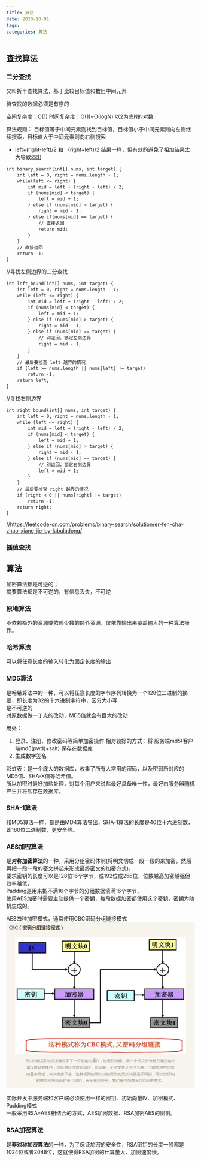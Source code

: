 ```yaml
---
title: 算法
date: 2020-10-01
tags: 
categories: 算法
--- 
```

## 查找算法

### 二分查找
又叫折半查找算法，基于比较目标值和数组中间元素

待查找的数据必须是有序的

空间复杂度：O(1)
时间复杂度：O(1)~O(logN) 以2为底N的对数

算法规则： 目标值等于中间元素则找到目标值，目标值小于中间元素则向左侧继续搜索，目标值大于中间元素则向右侧搜索

* left+(right-left)/2 和 （right+left)/2 结果一样，但有效的避免了相加结果太大导致溢出

```
int binary_search(int[] nums, int target) {
    int left = 0, right = nums.length - 1; 
    while(left <= right) {
        int mid = left + (right - left) / 2;
        if (nums[mid] < target) {
            left = mid + 1;
        } else if (nums[mid] > target) {
            right = mid - 1; 
        } else if(nums[mid] == target) {
            // 直接返回
            return mid;
        }
    }
    // 直接返回
    return -1;
}

```

//寻找左侧边界的二分查找
```
int left_bound(int[] nums, int target) {
    int left = 0, right = nums.length - 1;
    while (left <= right) {
        int mid = left + (right - left) / 2;
        if (nums[mid] < target) {
            left = mid + 1;
        } else if (nums[mid] > target) {
            right = mid - 1;
        } else if (nums[mid] == target) {
            // 别返回，锁定左侧边界
            right = mid - 1;
        }
    }
    // 最后要检查 left 越界的情况
    if (left >= nums.length || nums[left] != target)
        return -1;
    return left;
}
```

//寻找右侧边界
```
int right_bound(int[] nums, int target) {
    int left = 0, right = nums.length - 1;
    while (left <= right) {
        int mid = left + (right - left) / 2;
        if (nums[mid] < target) {
            left = mid + 1;
        } else if (nums[mid] > target) {
            right = mid - 1;
        } else if (nums[mid] == target) {
            // 别返回，锁定右侧边界
            left = mid + 1;
        }
    }
    // 最后要检查 right 越界的情况
    if (right < 0 || nums[right] != target)
        return -1;
    return right;
}
```

//https://leetcode-cn.com/problems/binary-search/solution/er-fen-cha-zhao-xiang-jie-by-labuladong/


### 插值查找


## 算法
加密算法都是可逆的；  
摘要算法都是不可逆的，有信息丢失，不可逆


### 原地算法  
不依赖额外的资源或依赖少数的额外资源，仅依靠输出来覆盖输入的一种算法操作。  

### 哈希算法
可以将任意长度的输入转化为固定长度的输出  

### MD5算法
是哈希算法中的一种，可以将任意长度的字节序列转换为一个128位二进制的摘要，即长度为32的十六进制字符串，区分大小写  
是不可逆的  
对原数据做一丁点的改动，MD5值就会有巨大的改动  

用处：  
1. 登录、注册、修改密码等简单加密操作  相对较好的方式：将 服务端md5(客户端md5(pwd)+salt) 保存在数据库
2. 生成数字签名  

彩虹表：是一个庞大的数据库，收集了所有人常用的密码，以及密码所对应的MD5值、SHA-X值等哈希值。  
所以加密时最好加盐处理，对每个用户来说盐最好具备唯一性，最好由服务器随机产生并将盐存在数据库。  

### SHA-1算法
和MD5算法一样，都是由MD4算法导出，SHA-1算法的长度是40位十六进制数，即160位二进制数，更安全些。  

### AES加密算法
是**对称加密算法**的一种，采用分组密码体制(将明文切成一段一段的来加密，然后再把一段一段的密文拼起来形成最终密文的加密方式)，  
要求密钥的长度可以是128位16个字节，或192位或256位，位数越高加密越强但效率越低，  
Padding是用来把不满16个字节的分组数据填满16个字节，  
使用AES加密时需要主动提供一个密钥，每段数据加密都使用这个密钥，密钥为随机生成的。  

AES四种加密模式，通常使用CBC密码分组链接模式  
![密码分组链接模式](../image/算法/密码分组链接模式.png)

实际开发中服务端和客户端必须使用一样的密钥、初始向量IV、加密模式、Padding模式   
一般采用RSA+AES相结合的方式，AES加密数据、RSA加密AES的密钥。  

### RSA加密算法
是**非对称加密算法**的一种，为了保证加密的安全性，RSA密钥的长度一般都是1024位或者2048位，这就使得RSA加密的计算量大、加密速度慢。



















